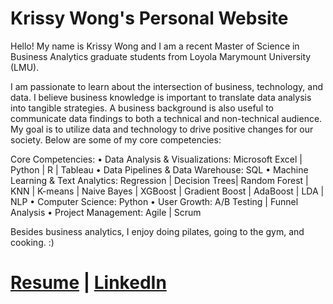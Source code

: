 # Krissy Wong's Personal Website

Hello! My name is Krissy Wong and I am a recent Master of Science in Business Analytics graduate students from Loyola Marymount University (LMU).

I am passionate to learn about the intersection of business, technology, and data. I believe business knowledge is important to translate data analysis into tangible strategies. A business background is also useful to communicate data findings to both a technical and non-technical audience. My goal is to utilize data and technology to drive positive changes for our society. Below are some of my core competencies: 

Core Competencies: 
• Data Analysis & Visualizations: Microsoft Excel | Python | R | Tableau 
• Data Pipelines & Data Warehouse: SQL 
• Machine Learning & Text Analytics: Regression | Decision Trees| Random Forest | KNN | K-means | Naive Bayes | XGBoost | Gradient Boost | AdaBoost | LDA | NLP
• Computer Science: Python
• User Growth: A/B Testing | Funnel Analysis 
• Project Management: Agile | Scrum

Besides business analytics, I enjoy doing pilates, going to the gym, and cooking. :) 


# [Resume](https://github.com/krissyw/Krissy-Wong-s-Personal-Website/blob/main/Krissy_Wong_resume.pdf) | [LinkedIn](https://www.linkedin.com/in/krissy-wong/)
